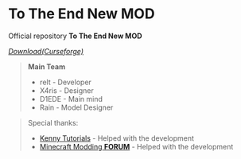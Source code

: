 # To The End New MOD 

Official repository **To The End New MOD**

[_Download(Curseforge)_](https://www.curseforge.com/minecraft/mc-mods/to-the-end-new)


> **Main Team**
> * relt - Developer
> * X4ris - Designer
> * D1EDE - Main mind
> * Rain - Model Designer

> Special thanks:
> * [Kenny Tutorials](https://www.youtube.com/channel/UCK9_efSuFksUsZCgMhYF-9A) - Helped with the development
> * [Minecraft Modding __FORUM__](https://forum.mcmodding.ru/) - Helped with the development